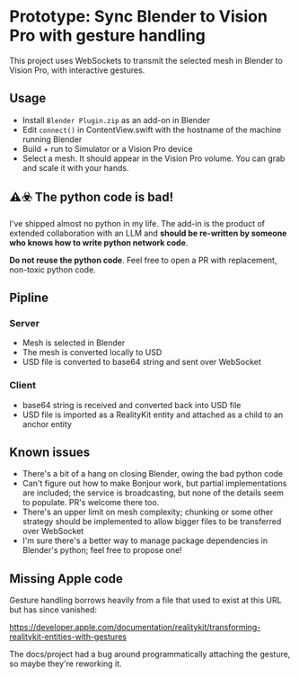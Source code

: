 # Prototype: Sync Blender to Vision Pro with gesture handling

This project uses WebSockets to transmit the selected mesh in Blender to Vision Pro, with interactive gestures.

## Usage

- Install `Blender Plugin.zip` as an add-on in Blender
- Edit `connect()` in ContentView.swift with the hostname of the machine running Blender
- Build + run to Simulator or a Vision Pro device
- Select a mesh. It should appear in the Vision Pro volume. You can grab and scale it with your hands.

## ⚠️☣️ The python code is bad!

I've shipped almost no python in my life. The add-in is the product of extended collaboration with an LLM and **should be re-written by someone who knows how to write python network code**.

**Do not reuse the python code**. Feel free to open a PR with replacement, non-toxic python code.

## Pipline

### Server
- Mesh is selected in Blender
- The mesh is converted locally to USD
- USD file is converted to base64 string and sent over WebSocket

### Client
- base64 string is received and converted back into USD file
- USD file is imported as a RealityKit entity and attached as a child to an anchor entity

## Known issues

- There's a bit of a hang on closing Blender, owing the bad python code
- Can't figure out how to make Bonjour work, but partial implementations are included; the service is broadcasting, but none of the details seem to populate. PR's welcome there too.
- There's an upper limit on mesh complexity; chunking or some other strategy should be implemented to allow bigger files to be transferred over WebSocket
- I'm sure there's a better way to manage package dependencies in Blender's python; feel free to propose one!

## Missing Apple code

Gesture handling borrows heavily from a file that used to exist at this URL but has since vanished:

https://developer.apple.com/documentation/realitykit/transforming-realitykit-entities-with-gestures

The docs/project had a bug around programmatically attaching the gesture, so maybe they're reworking it.
